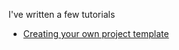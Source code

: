 I've written a few tutorials

* [Creating your own project template](Tutorials/creating-your-own-project-template.html)
